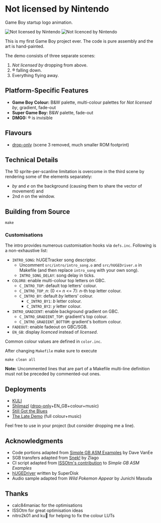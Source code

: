 # Not licensed by Nintendo

Game Boy startup logo animation.

![Not licensed by Nintendo](https://img.itch.zone/aW1hZ2UvMzg0MTE4NS8yMjkyNDE1Ny5wbmc=/347x500/UvghrD.png)
![Not licenced by Nintendo](https://github.com/user-attachments/assets/e0547320-5d25-4b38-a8fe-c750af6ae1b5)

This is my first Game Boy project ever. The code is pure assembly and the art is hand-painted.

The demo consists of three separate scenes:

1. _Not licensed by_ dropping from above.
2. ® falling down.
3. Everything flying away.

## Platform-Specific Features

* **Game Boy Colour:** B&W palette, multi-colour palettes for _Not licensed by_, gradient, fade-out
* **Super Game Boy:** B&W palette, fade-out
* **DMG0:** ® is invisible

## Flavours

* [drop-only](https://github.com/TheLeanArt/NotLicensed/tree/drop-only) (scene 3 removed, much smaller ROM footprint)

## Technical Details

The 10 sprite-per-scanline limitation is overcome in the third scene by rendering some of the elements separately:

* _by_ and _e_ on the background (causing them to share the vector of movement) and
* 2nd _n_ on the window.

## Building from Source

```
make
```

### Customisations

The intro provides numerous customisation hooks via `defs.inc`. Following is a non-exhaustive list:

* `INTRO_SONG`: hUGETracker song descriptor.
  * Uncomment `src/intro/intro_song.o` and `src/hUGEDriver.o` in Makefile (and then replace `intro_song` with your own song).
  * `INTRO_SONG_DELAY`: song delay in ticks.
* `COLOR8`: enable multi-colour top letters on GBC.
  * `C_INTRO_TOP`: default top letters' colour.
  * `C_INTRO_TOP_`_n_: (0 <= _n_ <= 7): _n_-th top letter colour.
  * `C_INTRO_BY`: default _by_ letters' colour.
    * `C_INTRO_BY1`: _b_ letter colour.
    * `C_INTRO_BY2`: _y_ letter colour.
* `INTRO_GRADIENT`: enable background gradient on GBC.
  * `C_INTRO_GRADIENT_TOP`: gradient's top colour.
  * `C_INTRO_GRADIENT_BOTTOM`: gradient's bottom colour.
* `FADEOUT`: enable fadeout on GBC/SGB.
* `EN_GB`: display _licenced_ instead of _licensed_.

Common colour values are defined in `color.inc`.

After changing `Makefile` make sure to execute

```
make clean all
```

**Note:** Uncommented lines that are part of a Makefile multi-line definition must not be preceded by commented-out ones.

## Deployments

* [KULI](https://leanart.itch.io/kuli)
* [Shlimazl](https://leanart.itch.io/shlimazl) ([drop-only](https://github.com/TheLeanArt/NotLicensed/tree/drop-only)+EN_GB+colour+music)
* [Still Got the Blues](https://leanart.itch.io/sgb)
* [The Late Demo](https://leanart.itch.io/latedemo) (full colour+music)

Feel free to use in your project (but consider dropping me a line).

## Acknowledgments

* Code portions adapted from [Simple GB ASM Examples](https://github.com/tbsp/simple-gb-asm-examples/) by Dave VanEe
* SGB transfers adapted from [Snek!](https://github.com/gb-archive/snek-gbc/) by Zlago
* CI script adapted from [ISSOtm's contribution](https://github.com/tbsp/simple-gb-asm-examples/pull/2) to _Simple GB ASM Examples_
* [hUGEDriver](https://github.com/SuperDisk/hUGEDriver/) written by SuperDisk
* Audio sample adapted from _Wild Pokemon Appear_ by Junichi Masuda

## Thanks

* calc84maniac for the optimisations
* ISSOtm for great optimisation ideas
* nitro2k01 and ku🐧 for helping to fix the colour LUTs
